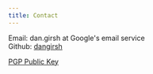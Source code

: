 ```yaml
---
title: Contact
---
```


Email:  dan.girsh at Google's email service  
Github: [dangirsh](https://github.com/dangirsh)

[PGP Public Key](../doc/gpg.txt)
